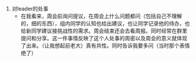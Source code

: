 1. 对leader的处事
   * 在我看来，周会前询问提议，在周会上什么问题都问（包括自己不理解的，细的东西），组内同学的认知也给出建议，也让同学记录他的待办，也给新同学建议接挑战性的需求。周会结束还会去看周报。同时经常在群里提问和分享。这一件事情反映了这个人处事的周密以及周会的意义就体现了出来。（让我想起前老大）真有共性。同时告诉我要多问（当时那个表情绝了）